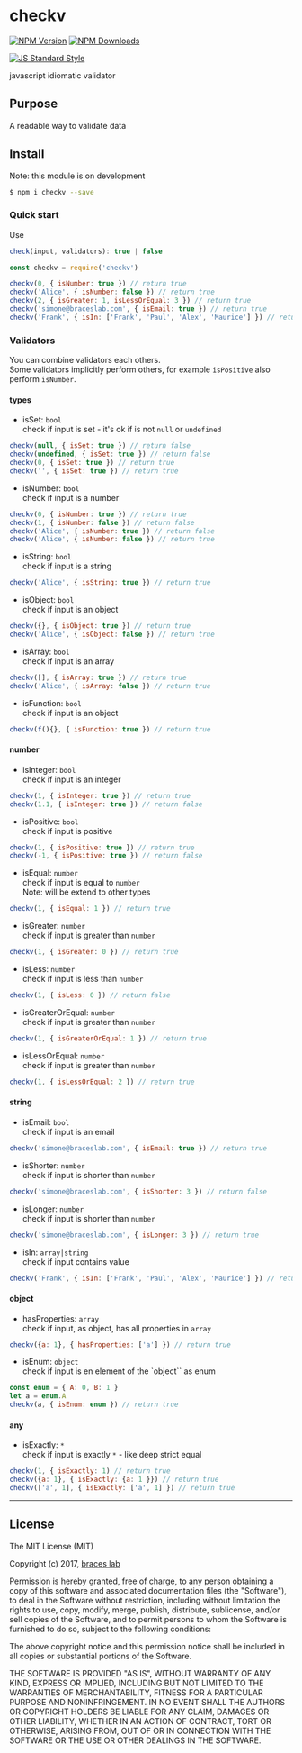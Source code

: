 # checkv

[![NPM Version](http://img.shields.io/npm/v/checkv.svg?style=flat)](https://www.npmjs.org/package/checkv)
[![NPM Downloads](https://img.shields.io/npm/dm/checkv.svg?style=flat)](https://www.npmjs.org/package/checkv)

[![JS Standard Style](https://img.shields.io/badge/code%20style-standard-brightgreen.svg)](http://standardjs.com/)

javascript idiomatic validator

## Purpose

A readable way to validate data

## Install

Note: this module is on development

````bash
$ npm i checkv --save
````

### Quick start

Use

````js
check(input, validators): true | false
````

````js
const checkv = require('checkv')

checkv(0, { isNumber: true }) // return true
checkv('Alice', { isNumber: false }) // return true
checkv(2, { isGreater: 1, isLessOrEqual: 3 }) // return true
checkv('simone@braceslab.com', { isEmail: true }) // return true
checkv('Frank', { isIn: ['Frank', 'Paul', 'Alex', 'Maurice'] }) // return true

````

### Validators

You can combine validators each others.  
Some validators implicitly perform others, for example ``isPositive`` also perform ``isNumber``.

#### types

- isSet: ``bool``  
check if input is set - it's ok if is not ``null`` or ``undefined``
````js
checkv(null, { isSet: true }) // return false
checkv(undefined, { isSet: true }) // return false
checkv(0, { isSet: true }) // return true
checkv('', { isSet: true }) // return true
````

- isNumber: ``bool``  
check if input is a number
````js
checkv(0, { isNumber: true }) // return true
checkv(1, { isNumber: false }) // return false
checkv('Alice', { isNumber: true }) // return false
checkv('Alice', { isNumber: false }) // return true
````

- isString: ``bool``  
check if input is a string
````js
checkv('Alice', { isString: true }) // return true
````

- isObject: ``bool``  
check if input is an object
````js
checkv({}, { isObject: true }) // return true
checkv('Alice', { isObject: false }) // return true
````

- isArray: ``bool``  
check if input is an array
````js
checkv([], { isArray: true }) // return true
checkv('Alice', { isArray: false }) // return true
````

- isFunction: ``bool``  
check if input is an object
````js
checkv(f(){}, { isFunction: true }) // return true
````

#### number

- isInteger: ``bool``  
check if input is an integer
````js
checkv(1, { isInteger: true }) // return true
checkv(1.1, { isInteger: true }) // return false
````

- isPositive: ``bool``  
check if input is positive
````js
checkv(1, { isPositive: true }) // return true
checkv(-1, { isPositive: true }) // return false
````

- isEqual: ``number``  
check if input is equal to ``number``  
Note: will be extend to other types
````js
checkv(1, { isEqual: 1 }) // return true
````

- isGreater: ``number``  
check if input is greater than ``number``
````js
checkv(1, { isGreater: 0 }) // return true
````

- isLess: ``number``  
check if input is less than ``number``
````js
checkv(1, { isLess: 0 }) // return false
````

- isGreaterOrEqual: ``number``  
check if input is greater than ``number``
````js
checkv(1, { isGreaterOrEqual: 1 }) // return true
````

- isLessOrEqual: ``number``  
check if input is greater than ``number``
````js
checkv(1, { isLessOrEqual: 2 }) // return true
````

#### string

- isEmail: ``bool``  
check if input is an email
````js
checkv('simone@braceslab.com', { isEmail: true }) // return true
````

- isShorter: ``number``  
check if input is shorter than ``number``
````js
checkv('simone@braceslab.com', { isShorter: 3 }) // return false
````

- isLonger: ``number``  
check if input is shorter than ``number``
````js
checkv('simone@braceslab.com', { isLonger: 3 }) // return true
````

- isIn: ``array|string``  
check if input contains value
````js
checkv('Frank', { isIn: ['Frank', 'Paul', 'Alex', 'Maurice'] }) // return true
````

#### object

- hasProperties: ``array``  
check if input, as object, has all properties in ``array``  
````js
checkv({a: 1}, { hasProperties: ['a'] }) // return true
````

- isEnum: ``object``  
check if input is en element of the `object`` as enum
````js
const enum = { A: 0, B: 1 }
let a = enum.A
checkv(a, { isEnum: enum }) // return true
````

#### any

- isExactly: ``*``  
check if input is exactly ``*`` - like deep strict equal
````js
checkv(1, { isExactly: 1) // return true
checkv({a: 1}, { isExactly: {a: 1 }}) // return true
checkv(['a', 1], { isExactly: ['a', 1] }) // return true
````

---

## License

The MIT License (MIT)

Copyright (c) 2017, [braces lab](https://braceslab.com)

Permission is hereby granted, free of charge, to any person obtaining a copy
of this software and associated documentation files (the "Software"), to deal
in the Software without restriction, including without limitation the rights
to use, copy, modify, merge, publish, distribute, sublicense, and/or sell
copies of the Software, and to permit persons to whom the Software is
furnished to do so, subject to the following conditions:

The above copyright notice and this permission notice shall be included in all
copies or substantial portions of the Software.

THE SOFTWARE IS PROVIDED "AS IS", WITHOUT WARRANTY OF ANY KIND, EXPRESS OR
IMPLIED, INCLUDING BUT NOT LIMITED TO THE WARRANTIES OF MERCHANTABILITY,
FITNESS FOR A PARTICULAR PURPOSE AND NONINFRINGEMENT. IN NO EVENT SHALL THE
AUTHORS OR COPYRIGHT HOLDERS BE LIABLE FOR ANY CLAIM, DAMAGES OR OTHER
LIABILITY, WHETHER IN AN ACTION OF CONTRACT, TORT OR OTHERWISE, ARISING FROM,
OUT OF OR IN CONNECTION WITH THE SOFTWARE OR THE USE OR OTHER DEALINGS IN THE
SOFTWARE.
